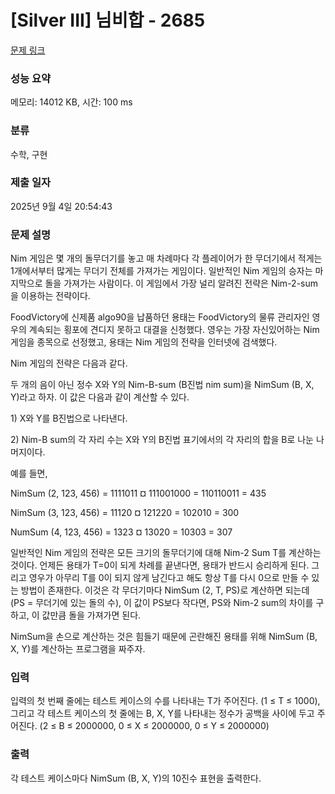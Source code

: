 # [Silver III] 님비합 - 2685 

[문제 링크](https://www.acmicpc.net/problem/2685) 

### 성능 요약

메모리: 14012 KB, 시간: 100 ms

### 분류

수학, 구현

### 제출 일자

2025년 9월 4일 20:54:43

### 문제 설명

<p>
	Nim 게임은 몇 개의 돌무더기를 놓고 매 차례마다 각 플레이어가 한 무더기에서 적게는 1개에서부터 많게는 무더기 전체를 가져가는 게임이다. 일반적인 Nim 게임의 승자는 마지막으로 돌을 가져가는 사람이다. 이 게임에서 가장 널리 알려진 전략은 Nim-2-sum을 이용하는 전략이다.</p>

<p>
	FoodVictory에 신제품 algo90을 납품하던 용태는 FoodVictory의 물류 관리자인 영우의 계속되는 횡포에 견디지 못하고 대결을 신청했다. 영우는 가장 자신있어하는 Nim 게임을 종목으로 선정했고, 용태는 Nim 게임의 전략을 인터넷에 검색했다.</p>

<p>
	Nim 게임의 전략은 다음과 같다.</p>

<p>
	두 개의 음이 아닌 정수 X와 Y의 Nim-B-sum (B진법 nim sum)을 NimSum (B, X, Y)라고 하자. 이 값은 다음과 같이 계산할 수 있다.</p>

<p>
	1) X와 Y를 B진법으로 나타낸다.</p>
<p>
	2) Nim-B sum의 각 자리 수는 X와 Y의 B진법 표기에서의 각 자리의 합을 B로 나눈 나머지이다.</p>

<p>
	예를 들면,</p>
<p>
	NimSum (2, 123, 456) = 1111011 ¤ 111001000 = 110110011 = 435</p>
<p>
	NimSum (3, 123, 456) = 11120 ¤ 121220 = 102010 = 300</p>
<p>
	NumSum (4, 123, 456) = 1323 ¤ 13020 = 10303 = 307</p>

<p>
	일반적인 Nim 게임의 전략은 모든 크기의 돌무더기에 대해 Nim-2 Sum T를 계산하는 것이다. 언제든 용태가 T=0이 되게 차례를 끝낸다면, 용태가 반드시 승리하게 된다. 그리고 영우가 아무리 T를 0이 되지 않게 남긴다고 해도 항상 T를 다시 0으로 만들 수 있는 방법이 존재한다. 이것은 각 무더기마다 NimSum (2, T, PS)로 계산하면 되는데 (PS = 무더기에 있는 돌의 수), 이 값이 PS보다 작다면, PS와 Nim-2 sum의 차이를 구하고, 이 값만큼 돌을 가져가면 된다.</p>

<p>
	NimSum을 손으로 계산하는 것은 힘들기 때문에 곤란해진 용태를 위해 NimSum (B, X, Y)를 계산하는 프로그램을 짜주자.</p>

### 입력 

 <p>
	입력의 첫 번째 줄에는 테스트 케이스의 수를 나타내는 T가 주어진다. (1 ≤ T ≤ 1000), 그리고 각 테스트 케이스의 첫 줄에는 B, X, Y를 나타내는 정수가 공백을 사이에 두고 주어진다. (2 ≤ B ≤ 2000000, 0 ≤ X ≤ 2000000, 0 ≤ Y ≤ 2000000)</p>

### 출력 

 <p>
	각 테스트 케이스마다 NimSum (B, X, Y)의 10진수 표현을 출력한다.</p>

